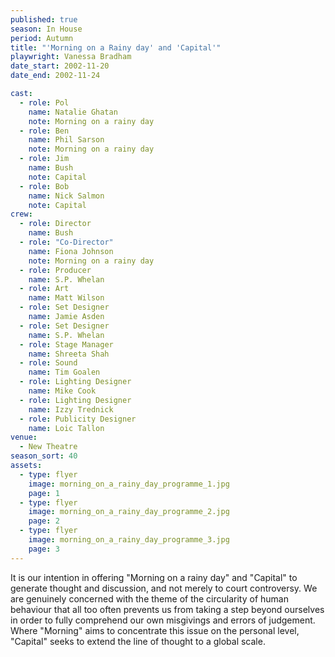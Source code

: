 ```yaml
---
published: true
season: In House
period: Autumn
title: "'Morning on a Rainy day' and 'Capital'"
playwright: Vanessa Bradham
date_start: 2002-11-20
date_end: 2002-11-24

cast: 
  - role: Pol
    name: Natalie Ghatan
    note: Morning on a rainy day
  - role: Ben
    name: Phil Sarson
    note: Morning on a rainy day
  - role: Jim
    name: Bush
    note: Capital
  - role: Bob
    name: Nick Salmon
    note: Capital
crew: 
  - role: Director
    name: Bush
  - role: "Co-Director"
    name: Fiona Johnson
    note: Morning on a rainy day
  - role: Producer
    name: S.P. Whelan
  - role: Art
    name: Matt Wilson
  - role: Set Designer
    name: Jamie Asden
  - role: Set Designer
    name: S.P. Whelan
  - role: Stage Manager
    name: Shreeta Shah
  - role: Sound
    name: Tim Goalen
  - role: Lighting Designer
    name: Mike Cook
  - role: Lighting Designer
    name: Izzy Trednick
  - role: Publicity Designer
    name: Loic Tallon
venue: 
  - New Theatre
season_sort: 40
assets: 
  - type: flyer
    image: morning_on_a_rainy_day_programme_1.jpg
    page: 1
  - type: flyer
    image: morning_on_a_rainy_day_programme_2.jpg
    page: 2
  - type: flyer
    image: morning_on_a_rainy_day_programme_3.jpg
    page: 3
---
```



It is our intention in offering "Morning on a rainy day" and "Capital" to generate thought and discussion, and not merely to court controversy. We are genuinely concerned with the theme of the circularity of human behaviour that all too often prevents us from taking a step beyond ourselves in order to fully comprehend our own misgivings and errors of judgement. Where "Morning" aims to concentrate this issue on the personal level, "Capital" seeks to extend the line of thought to a global scale.
